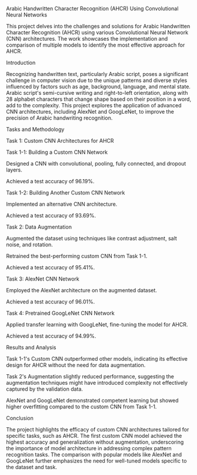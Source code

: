Arabic Handwritten Character Recognition (AHCR) Using Convolutional Neural Networks

This project delves into the challenges and solutions for Arabic Handwritten Character Recognition (AHCR) using various Convolutional Neural Network (CNN) architectures. The work showcases the implementation and comparison of multiple models to identify the most effective approach for AHCR.

Introduction

Recognizing handwritten text, particularly Arabic script, poses a significant challenge in computer vision due to the unique patterns and diverse styles influenced by factors such as age, background, language, and mental state. Arabic script's semi-cursive writing and right-to-left orientation, along with 28 alphabet characters that change shape based on their position in a word, add to the complexity. This project explores the application of advanced CNN architectures, including AlexNet and GoogLeNet, to improve the precision of Arabic handwriting recognition.

Tasks and Methodology

Task 1: Custom CNN Architectures for AHCR

Task 1-1: Building a Custom CNN Network

Designed a CNN with convolutional, pooling, fully connected, and dropout layers.

Achieved a test accuracy of 96.19%.

Task 1-2: Building Another Custom CNN Network

Implemented an alternative CNN architecture.

Achieved a test accuracy of 93.69%.

Task 2: Data Augmentation

Augmented the dataset using techniques like contrast adjustment, salt noise, and rotation.

Retrained the best-performing custom CNN from Task 1-1.

Achieved a test accuracy of 95.41%.

Task 3: AlexNet CNN Network

Employed the AlexNet architecture on the augmented dataset.

Achieved a test accuracy of 96.01%.

Task 4: Pretrained GoogLeNet CNN Network

Applied transfer learning with GoogLeNet, fine-tuning the model for AHCR.

Achieved a test accuracy of 94.99%.

Results and Analysis

Task 1-1's Custom CNN outperformed other models, indicating its effective design for AHCR without the need for data augmentation.

Task 2's Augmentation slightly reduced performance, suggesting the augmentation techniques might have introduced complexity not effectively captured by the validation data.

AlexNet and GoogLeNet demonstrated competent learning but showed higher overfitting compared to the custom CNN from Task 1-1.

Conclusion

The project highlights the efficacy of custom CNN architectures tailored for specific tasks, such as AHCR. The first custom CNN model achieved the highest accuracy and generalization without augmentation, underscoring the importance of model architecture in addressing complex pattern recognition tasks. The comparison with popular models like AlexNet and GoogLeNet further emphasizes the need for well-tuned models specific to the dataset and task.
